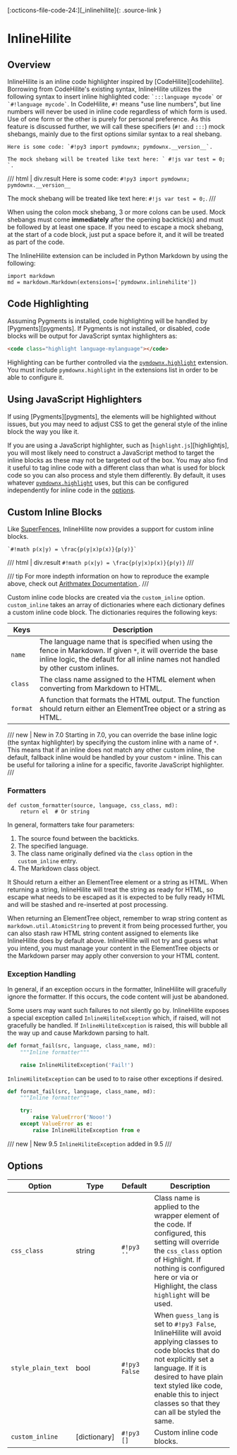 [:octicons-file-code-24:][_inlinehilite]{: .source-link }

# InlineHilite

## Overview

InlineHilite is an inline code highlighter inspired by [CodeHilite][codehilite]. Borrowing from CodeHilite's existing
syntax, InlineHilite utilizes the following syntax to insert inline highlighted code: `` `:::language mycode` `` or
`` `#!language mycode` ``.  In CodeHilite, ` #! ` means "use line numbers", but line numbers will never be used in
inline code regardless of which form is used. Use of one form or the other is purely for personal preference. As this
feature is discussed further, we will call these specifiers (` #! ` and ` ::: `) mock shebangs, mainly due to the first
options similar syntax to a real shebang.

```text title="Inline Highlighted Code"
Here is some code: `#!py3 import pymdownx; pymdownx.__version__`.

The mock shebang will be treated like text here: ` #!js var test = 0; `.
```

/// html | div.result
Here is some code: `#!py3 import pymdownx; pymdownx.__version__`

The mock shebang will be treated like text here: ` #!js var test = 0; `.
///


When using the colon mock shebang, 3 or more colons can be used.  Mock shebangs must come **immediately** after the
opening backtick(s) and must be followed by at least one space.  If you need to escape a mock shebang, at the start of a
code block, just put a space before it, and it will be treated as part of the code.

The InlineHilite extension can be included in Python Markdown by using the following:

```py3
import markdown
md = markdown.Markdown(extensions=['pymdownx.inlinehilite'])
```

## Code Highlighting

Assuming Pygments is installed, code highlighting will be handled by [Pygments][pygments]. If Pygments is not installed,
or disabled, code blocks will be output for JavaScript syntax highlighters as:


```html
<code class="highlight language-mylanguage"></code>
```

Highlighting can be further controlled via the [`pymdownx.highlight`](./highlight.md) extension. You must include
`pymdownx.highlight` in the extensions list in order to be able to configure it.

## Using JavaScript Highlighters

If using [Pygments][pygments], the elements will be highlighted without issues, but you may need to adjust CSS to get
the general style of the inline block the way you like it.

If you are using a JavaScript highlighter, such as [`highlight.js`][highlightjs], you will most likely need to construct
a JavaScript method to target the inline blocks as these may not be targeted out of the box. You may also find it useful
to tag inline code with a different class than what is used for block code so you can also process and style them
differently. By default, it uses whatever [`pymdownx.highlight`](./highlight.md) uses, but this can be configured
independently for inline code in the [options](#options).

## Custom Inline Blocks

Like [SuperFences](./superfences.md), InlineHilite now provides a support for custom inline blocks.

```text title="Inline Math"
`#!math p(x|y) = \frac{p(y|x)p(x)}{p(y)}`
```

/// html | div.result
`#!math p(x|y) = \frac{p(y|x)p(x)}{p(y)}`
///

/// tip
For more indepth information on how to reproduce the example above, check out [Arithmatex Documentation
](./arithmatex.md#alternative-math-blocks).
///

Custom inline code blocks are created via the `custom_inline` option.  `custom_inline` takes an array of dictionaries
where each dictionary defines a custom inline code block. The dictionaries requires the following keys:

Keys        | Description
----------- | -----------
`name`      | The language name that is specified when using the fence in Markdown. If given `*`, it will override the base inline logic, the default for all inline names not handled by other custom inlines.
`class`     | The class name assigned to the HTML element when converting from Markdown to HTML.
`format`    | A function that formats the HTML output. The function should return either an ElementTree object or a string as HTML.

/// new | New in 7.0
Starting in 7.0, you can override the base inline logic (the syntax highlighter) by specifying the custom inline
with a name of `*`. This means that if an inline does not match any other custom inline, the default, fallback
inline would be handled by your custom `*` inline. This can be useful for tailoring a inline for a specific,
favorite JavaScript highlighter.
///

### Formatters

```py3
def custom_formatter(source, language, css_class, md):
    return el  # Or string
```

In general, formatters take four parameters:

1.  The source found between the backticks.
2.  The specified language.
3.  The class name originally defined via the `class` option in the `custom_inline` entry.
4.  The Markdown class object.

It Should return a either an ElementTree element or a string as HTML. When returning a string, InlineHilite will treat
the string as ready for HTML, so escape what needs to be escaped as it is expected to be fully ready HTML and will be
stashed and re-inserted at post processing.

When returning an ElementTree object, remember to wrap string content as `markdown.util.AtomicString` to prevent it from
being processed further, you can also stash raw HTML string content assigned to elements like InlineHilite does by
default above. InlineHilite will not try and guess what you intend, you must manage your content in the ElementTree
objects or the Markdown parser may apply other conversion to your HTML content.

### Exception Handling

In general, if an exception occurs in the formatter, InlineHilite will gracefully ignore the formatter. If this occurs,
the code content will just be abandoned.

Some users may want such failures to not silently go by. InlineHilite exposes a special exception called
`InlineHiliteException` which, if raised, will not gracefully be handled. If `InlineHiliteException` is raised, this
will bubble all the way up and cause Markdown parsing to halt.

```py
def format_fail(src, language, class_name, md):
    """Inline formatter"""

    raise InlineHiliteException('Fail!')
```

`InlineHiliteException` can be used to to raise other exceptions if desired.


```py
def format_fail(src, language, class_name, md):
    """Inline formatter"""

    try:
        raise ValueError('Nooo!')
    except ValueError as e:
        raise InlineHiliteException from e
```

/// new | New 9.5
`InlineHiliteException` added in 9.5
///

## Options

Option                    | Type         | Default       | Description
------------------------- | ------------ | ------------- | -----------
`css_class`               | string       | `#!py3 ''`    | Class name is applied to the wrapper element of the code. If configured, this setting will override the `css_class` option of Highlight. If nothing is configured here or via or Highlight, the class `highlight` will be used.
`style_plain_text`        | bool         | `#!py3 False` | When `guess_lang` is set to `#!py3 False`, InlineHilite will avoid applying classes to code blocks that do not explicitly set a language. If it is desired to have plain text styled like code, enable this to inject classes so that they can all be styled the same.
`custom_inline`           | [dictionary] | `#!py3 []`    | Custom inline code blocks.
